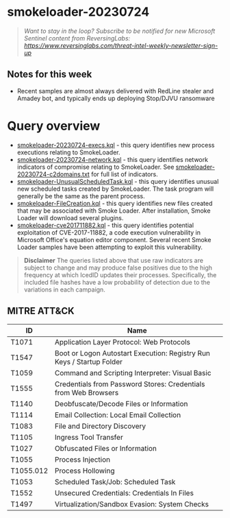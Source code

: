 # smokeloader-20230724

> *Want to stay in the loop? Subscribe to be notified for new Microsoft Sentinel content from ReversingLabs: https://www.reversinglabs.com/threat-intel-weekly-newsletter-sign-up*

## Notes for this week

- Recent samples are almost always delivered with RedLine stealer and Amadey bot, and typically ends up deploying Stop/DJVU ransomware

# Query overview
- [smokeloader-20230724-execs.kql](./smokeloader-20230724-execs.kql) - this query identifies new process executions relating to SmokeLoader. 
- [smokeloader-20230724-network.kql](./smokeloader-20230724-network.kql) - this query identifies network indicators of compromise relating to SmokeLoader. See [smokeloader-20230724-c2domains.txt](./smokeloader-20230724-c2domains.txt) for full list of indicators.
- [smokeloader-UnusualScheduledTask.kql](./smokeloader-UnusualScheduledTask.kql) - this query identifies unusual new scheduled tasks created by SmokeLoader. The task program will generally be the same as the parent process.
- [smokeloader-FileCreation.kql](./smokeloader-FileCreation.kql) - this query identifies new files created that may be associated with Smoke Loader. After installation, Smoke Loader will download several plugins.
- [smokeloader-cve201711882.kql](./smokeloader-cve201711882.kql) - this query identifies potential exploitation of CVE-2017-11882, a code execution vulnerability in Microsoft Office's equation editor component. Several recent Smoke Loader samples have been attempting to exploit this vulnerability.

> **Disclaimer**
> The queries listed above that use raw indicators are subject to change and may produce false positives due to the high frequency at which IcedID updates their processes. Specifically, the included file hashes have a low probability of detection due to the variations in each campaign. 

## MITRE ATT&CK

| ID      | Name                                                                  |
|---------|-----------------------------------------------------------------------|
| T1071   | Application Layer Protocol: Web Protocols                         |
| T1547   | Boot or Logon Autostart Execution: Registry Run Keys / Startup Folder |
| T1059   | Command and Scripting Interpreter: Visual Basic                       |
| T1555   | Credentials from Password Stores: Credentials from Web Browsers        |
| T1140   | Deobfuscate/Decode Files or Information                                       |
| T1114   | Email Collection: Local Email Collection                                     |
| T1083   | File and Directory Discovery                                                   |
| T1105   | Ingress Tool Transfer                                                              |
| T1027   | Obfuscated Files or Information                                               |
| T1055   | Process Injection                                                                       |
| T1055.012   | Process Hollowing                                                                       |
| T1053   | Scheduled Task/Job: Scheduled Task                                               |
| T1552   | Unsecured Credentials: Credentials In Files                                 |
| T1497   | Virtualization/Sandbox Evasion: System Checks                                |
